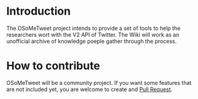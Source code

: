 # Introduction

The OSoMeTweet project intends to provide a set of tools to help the researchers wort with the V2 API of Twitter.
The Wiki will work as an unofficial archive of knowledge poeple gather through the process.

# How to contribute

OSoMeTweet will be a community project. If you want some features that are not included yet, you are welcome to create and [Pull Request](https://github.com/truthy/osometweet/pulls).
